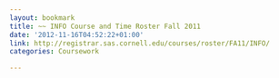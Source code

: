 ```yaml
---
layout: bookmark
title: ~~ INFO Course and Time Roster Fall 2011
date: '2012-11-16T04:52:22+01:00'
link: http://registrar.sas.cornell.edu/courses/roster/FA11/INFO/
categories: Coursework

---
```


